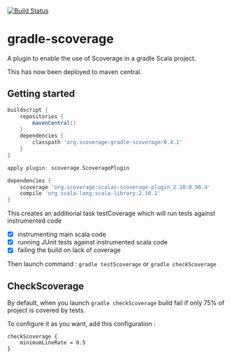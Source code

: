 [![Build Status](https://travis-ci.org/scoverage/gradle-scoverage.png?branch=master)](https://travis-ci.org/scoverage/gradle-scoverage)

gradle-scoverage
================
A plugin to enable the use of Scoverage in a gradle Scala project.

This has now been deployed to maven central.

Getting started
---------------
```groovy
buildscript {
    repositories {
        mavenCentral()
    }
    dependencies {
        classpath 'org.scoverage:gradle-scoverage:0.4.1'
    }
}

apply plugin: scoverage.ScoveragePlugin

dependencies {
    scoverage 'org.scoverage:scalac-scoverage-plugin_2.10:0.98.4'
    compile 'org.scala-lang:scala-library:2.10.1'
}
```

This creates an additional task testCoverage which will run tests against instrumented code

- [x] instrumenting main scala code
- [x] running JUnit tests against instrumented scala code
- [x] failing the build on lack of coverage

Then launch command :
`gradle testScoverage` or `gradle checkScoverage`


CheckScoverage
---------

By default, when you launch `gradle checkScoverage` build fail if only 75% of project is covered by tests.

To configure it as you want, add this configuration :
```
checkScoverage {
    minimumLineRate = 0.5
}
```
